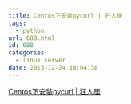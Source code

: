 ```yaml
---
title: Centos下安装pycurl | 狂人居
tags:
  - python
url: 688.html
id: 688
categories:
  - linux server
date: 2013-12-24 18:04:38
---
```


[Centos下安装pycurl | 狂人居](http://www.qwolf.com/?p=1176).